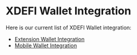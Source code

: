 # XDEFI Wallet Integration

Here is our current list of XDEFI Wallet integration:

- [Extension Wallet Integration](./extension-wallet)
- [Mobile Wallet Integration](./mobile-wallet)
